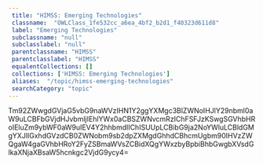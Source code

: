 ```yaml
--- 
 title: "HIMSS: Emerging Technologies" 
 classname:  "OWLClass_1fe532cc_a6ea_4bf2_b2d1_f40323d611d8" 
 label: "Emerging Technologies" 
 subclassname: "null" 
 subclasslabel: "null" 
 parentclassname: "HIMSS" 
 parentclasslabel: "HIMSS" 
 equalentCollections: [] 
 collections: ['HIMSS: Emerging Technologies']
 aliases:  "/topic/himss-emerging-technologies"  
 searchCategory: "topic" 
---
```

Tm92ZWwgdGVjaG5vbG9naWVzIHN1Y2ggYXMgc3BlZWNoIHJlY29nbml0aW9uLCBFbGVjdHJvbmljIEhlYWx0aCBSZWNvcmRzIChFSFJzKSwgSGVhbHRoIEluZm9ybWF0aW9uIEV4Y2hhbmdlIChISUUpLCBibG9ja2NoYWluLCBldGMgYXJlIGxhdGVzdCB0ZWNobm9sb2dpZXMgdGhhdCBhcmUgbm90IHVzZWQgaW4gaGVhbHRoY2FyZSBmaWVsZCBidXQgYWxzbyBpbiBhbGwgbXVsdGlkaXNjaXBsaW5hcnkgc2VjdG9ycy4=